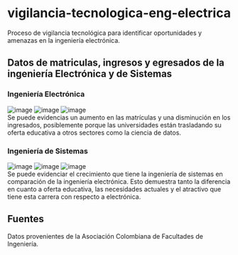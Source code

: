 # vigilancia-tecnologica-eng-electrica
Proceso de vigilancia tecnológica para identificar oportunidades y amenazas en la ingeniería electrónica. <br>
## Datos de matriculas, ingresos y egresados de la ingeniería Electrónica y de Sistemas
### Ingeniería Electrónica
![image](https://github.com/user-attachments/assets/240191e8-d938-422d-9068-248cee72eaf2)
![image](https://github.com/user-attachments/assets/101f44b8-1bcd-4e72-b56b-abfff62f2e8e)
![image](https://github.com/user-attachments/assets/faa44a2e-4122-4d1f-b3c7-b70ec5e3a685)
<br>
Se puede evidencias un aumento en las matrículas y una disminución en los ingresados, posiblemente porque las 
universidades están trasladando su oferta educativa a otros sectores como la ciencia de datos. 
### Ingeniería de Sistemas
![image](https://github.com/user-attachments/assets/4df9325c-eeb8-402e-bba7-731010962528)
![image](https://github.com/user-attachments/assets/dfa3632b-f785-4ade-b67a-ad977a91793f)
![image](https://github.com/user-attachments/assets/08932d96-4af2-4558-9a05-0570336ba080)
<br>
Se puede evidenciar el crecimiento que tiene la ingeniería de sistemas en comparación de la ingeniería electrónica.
Esto demuestra tanto la diferencia en cuanto a oferta educativa, las necesidades actuales y el atractivo
que tiene esta carrera con respecto a electrónica.
## Fuentes
Datos provenientes de la Asociación Colombiana de Facultades de Ingeniería.
